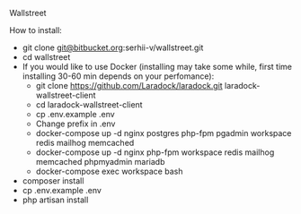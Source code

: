 Wallstreet

How to install:

- git clone git@bitbucket.org:serhii-v/wallstreet.git
- cd wallstreet
- If you would like to use Docker (installing may take some while, first time installing 30-60 min depends on your perfomance):
    - git clone https://github.com/Laradock/laradock.git laradock-wallstreet-client
    - cd laradock-wallstreet-client
    - cp .env.example .env
    - Change prefix in .env
    - docker-compose up -d nginx postgres php-fpm pgadmin workspace redis mailhog memcached
    - docker-compose up -d nginx php-fpm  workspace redis mailhog memcached phpmyadmin mariadb
    - docker-compose exec workspace bash
- composer install
- cp .env.example .env
- php artisan install
